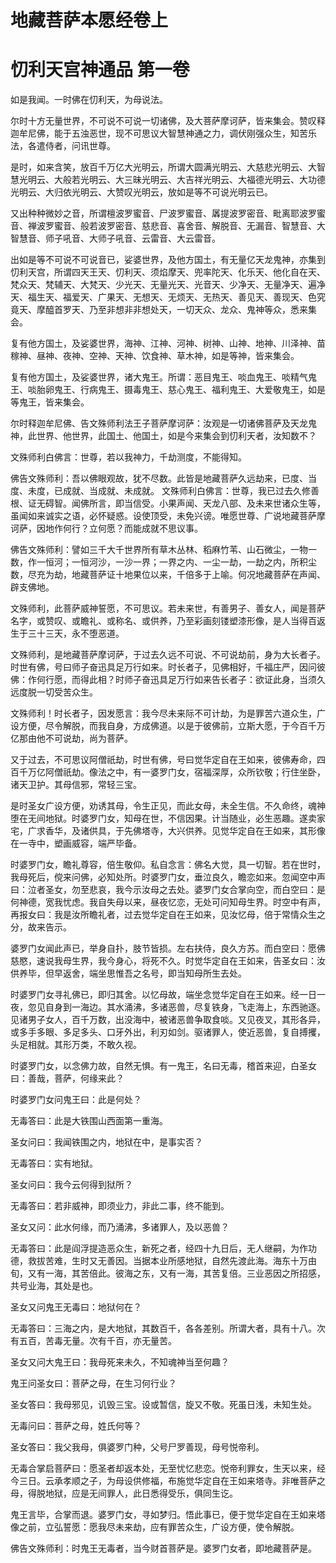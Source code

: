# 地藏菩萨本愿经卷上

# 忉利天宫神通品 第一卷

如是我闻。一时佛在忉利天，为母说法。

尔时十方无量世界，不可说不可说一切诸佛，及大菩萨摩诃萨，皆来集会。赞叹释迦牟尼佛，能于五浊恶世，现不可思议大智慧神通之力，调伏刚强众生，知苦乐法，各遣侍者，问讯世尊。

是时，如来含笑，放百千万亿大光明云，所谓大圆满光明云、大慈悲光明云、大智慧光明云、大般若光明云、大三昧光明云、大吉祥光明云、大福德光明云、大功德光明云、大归依光明云、大赞叹光明云，放如是等不可说光明云已。

又出种种微妙之音，所谓檀波罗蜜音、尸波罗蜜音、羼提波罗密音、毗离耶波罗蜜音、禅波罗蜜音、般若波罗密音、慈悲音、喜舍音、解脱音、无漏音、智慧音、大智慧音、师子吼音、大师子吼音、云雷音、大云雷音。

出如是等不可说不可说音已，娑婆世界，及他方国土，有无量亿天龙鬼神，亦集到忉利天宫，所谓四天王天、忉利天、须焰摩天、兜率陀天、化乐天、他化自在天、梵众天、梵辅天、大梵天、少光天、无量光天、光音天、少净天、无量净天、遍净天、福生天、福爱天、广果天、无想天、无烦天、无热天、善见天、善现天、色究竟天、摩醯首罗天、乃至非想非非想处天，一切天众、龙众、鬼神等众，悉来集会。

复有他方国土，及娑婆世界，海神、江神、河神、树神、山神、地神、川泽神、苗稼神、昼神、夜神、空神、天神、饮食神、草木神，如是等神，皆来集会。

复有他方国土，及娑婆世界，诸大鬼王。所谓：恶目鬼王、啖血鬼王、啖精气鬼王、啖胎卵鬼王、行病鬼王、摄毒鬼王、慈心鬼王、福利鬼王、大爱敬鬼王，如是等鬼王，皆来集会。

尔时释迦牟尼佛、告文殊师利法王子菩萨摩诃萨：汝观是一切诸佛菩萨及天龙鬼神，此世界、他世界，此国土、他国土，如是今来集会到忉利天者，汝知数不？

文殊师利白佛言：世尊，若以我神力，千劫测度，不能得知。

佛告文殊师利：吾以佛眼观故，犹不尽数。此皆是地藏菩萨久远劫来，已度、当度、未度，已成就、当成就、未成就。
文殊师利白佛言：世尊，我已过去久修善根、证无碍智。闻佛所言，即当信受。小果声闻、天龙八部、及未来世诸众生等，虽闻如来诚实之语，必怀疑惑。设使顶受，未免兴谤。唯愿世尊、广说地藏菩萨摩诃萨，因地作何行？立何愿？而能成就不思议事。

佛告文殊师利：譬如三千大千世界所有草木丛林、稻麻竹苇、山石微尘，一物一数，作一恒河；一恒河沙，一沙一界；一界之内、一尘一劫，一劫之内，所积尘数，尽充为劫，地藏菩萨证十地果位以来，千倍多于上喻。何况地藏菩萨在声闻、辟支佛地。

文殊师利，此菩萨威神誓愿，不可思议。若未来世，有善男子、善女人，闻是菩萨名字，或赞叹、或瞻礼、或称名、或供养，乃至彩画刻镂塑漆形像，是人当得百返生于三十三天，永不堕恶道。

文殊师利，是地藏菩萨摩诃萨，于过去久远不可说、不可说劫前，身为大长者子。时世有佛，号曰师子奋迅具足万行如来。时长者子，见佛相好，千福庄严，因问彼佛：作何行愿，而得此相？时师子奋迅具足万行如来告长者子：欲证此身，当须久远度脱一切受苦众生。

文殊师利！时长者子，因发愿言：我今尽未来际不可计劫，为是罪苦六道众生，广设方便，尽令解脱，而我自身，方成佛道。以是于彼佛前，立斯大愿，于今百千万亿那由他不可说劫，尚为菩萨。

又于过去，不可思议阿僧祇劫，时世有佛，号曰觉华定自在王如来，彼佛寿命，四百千万亿阿僧祇劫。像法之中，有一婆罗门女，宿福深厚，众所钦敬；行住坐卧，诸天卫护。其母信邪，常轻三宝。

是时圣女广设方便，劝诱其母，令生正见，而此女母，未全生信。不久命终，魂神堕在无间地狱。时婆罗门女，知母在世，不信因果。计当随业，必生恶趣。遂卖家宅，广求香华，及诸供具，于先佛塔寺，大兴供养。见觉华定自在王如来，其形像在一寺中，塑画威容，端严毕备。

时婆罗门女，瞻礼尊容，倍生敬仰。私自念言：佛名大觉，具一切智。若在世时，我母死后，傥来问佛，必知处所。时婆罗门女，垂泣良久，瞻恋如来。忽闻空中声曰：泣者圣女，勿至悲哀，我今示汝母之去处。婆罗门女合掌向空，而白空曰：是何神德，宽我忧虑。我自失母以来，昼夜忆恋，无处可问知母生界。时空中有声，再报女曰：我是汝所瞻礼者，过去觉华定自在王如来，见汝忆母，倍于常情众生之分，故来告示。

婆罗门女闻此声已，举身自扑，肢节皆损。左右扶侍，良久方苏。而白空曰：愿佛慈愍，速说我母生界，我今身心，将死不久。时觉华定自在王如来，告圣女曰：汝供养毕，但早返舍，端坐思惟吾之名号，即当知母所生去处。

时婆罗门女寻礼佛已，即归其舍。以忆母故，端坐念觉华定自在王如来。经一日一夜，忽见自身到一海边。其水涌沸，多诸恶兽，尽复铁身，飞走海上，东西驰逐。见诸男子女人，百千万数，出没海中，被诸恶兽争取食啖。又见夜叉，其形各异，或多手多眼、多足多头、口牙外出，利刃如剑。驱诸罪人，使近恶兽，复自搏攫，头足相就。其形万类，不敢久视。

时婆罗门女，以念佛力故，自然无惧。有一鬼王，名曰无毒，稽首来迎，白圣女曰：善哉，菩萨，何缘来此？

时婆罗门女问鬼王曰：此是何处？

无毒答曰：此是大铁围山西面第一重海。

圣女问曰：我闻铁围之内，地狱在中，是事实否？

无毒答曰：实有地狱。

圣女问曰：我今云何得到狱所？

无毒答曰：若非威神，即须业力，非此二事，终不能到。

圣女又问：此水何缘，而乃涌沸，多诸罪人，及以恶兽？

无毒答曰：此是阎浮提造恶众生，新死之者，经四十九日后，无人继嗣，为作功德，救拔苦难，生时又无善因。当据本业所感地狱，自然先渡此海。海东十万由旬，又有一海，其苦倍此。彼海之东，又有一海，其苦复倍。三业恶因之所招感，共号业海，其处是也。

圣女又问鬼王无毒曰：地狱何在？

无毒答曰：三海之内，是大地狱，其数百千，各各差别。所谓大者，具有十八。次有五百，苦毒无量。次有千百，亦无量苦。

圣女又问大鬼王曰：我母死来未久，不知魂神当至何趣？

鬼王问圣女曰：菩萨之母，在生习何行业？

圣女答曰：我母邪见，讥毁三宝。设或暂信，旋又不敬。死虽日浅，未知生处。

无毒问曰：菩萨之母，姓氏何等？

圣女答曰：我父我母，俱婆罗门种，父号尸罗善现，母号悦帝利。

无毒合掌启菩萨曰：愿圣者却返本处，无至忧忆悲恋。悦帝利罪女，生天以来，经今三日。云承孝顺之子，为母设供修福，布施觉华定自在王如来塔寺。非唯菩萨之母，得脱地狱，应是无间罪人，此日悉得受乐，俱同生讫。

鬼王言毕，合掌而退。婆罗门女，寻如梦归。悟此事已，便于觉华定自在王如来塔像之前，立弘誓愿：愿我尽未来劫，应有罪苦众生，广设方便，使令解脱。

佛告文殊师利：时鬼王无毒者，当今财首菩萨是。婆罗门女者，即地藏菩萨是。